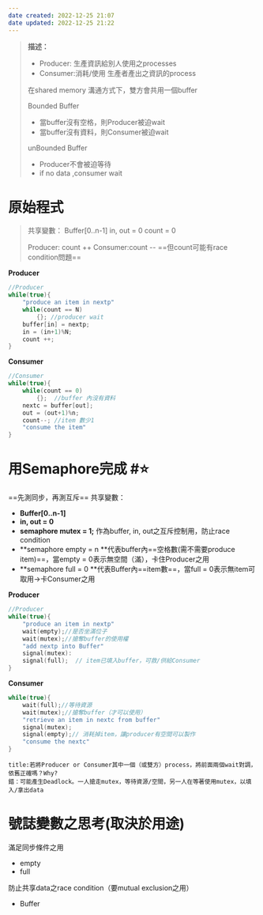 ```yaml
---
date created: 2022-12-25 21:07
date updated: 2022-12-25 21:22
---
```


> **描述：**
>
> - Producer: 生產資訊給別人使用之processes
> - Consumer:消耗/使用 生產者產出之資訊的process
>
> 在shared memory 溝通方式下，雙方會共用一個buffer
>
> Bounded Buffer
>
> - 當buffer沒有空格，則Producer被迫wait
> - 當buffer沒有資料，則Consumer被迫wait
>
> unBounded Buffer
>
> - Producer不會被迫等待
> - if no data ,consumer wait

# 原始程式

> 共享變數：
> Buffer[0..n-1]
> in, out = 0
> count = 0
>
> Producer: count ++
> Consumer:count --
> ==但count可能有race condition問題==

**Producer**

```C
//Producer
while(true){
	"produce an item in nextp"
	while(count == N)
		{}; //producer wait
	buffer[in] = nextp;
	in = (in+1)%N;
	count ++;
}
```

**Consumer**

```C
//Consumer
while(true){
	while(count == 0)
		{};  //buffer 內沒有資料
	nextc = buffer[out];
	out = (out+1)%n;
	count--; //item 數少1
	"consume the item"
}
```

# 用Semaphore完成 #⭐️ 

==先測同步，再測互斥==
共享變數：

- **Buffer[0..n-1]**
- **in, out = 0**
- **semaphore mutex = 1;**
  作為buffer, in, out之互斥控制用，防止race condition
- **semaphore empty = n
  **代表buffer內==空格數(需不需要produce item)==，當empty = 0表示無空間（滿），卡住Producer之用
- **semaphore full = 0
  **代表Buffer內==item數==，當full = 0表示無item可取用->卡Consumer之用

**Producer**

```C
//Producer
while(true){
	"produce an item in nextp"
	wait(empty);//是否坐滿位子
	wait(mutex);//搶奪buffer的使用權
	"add nextp into Buffer"
	signal(mutex):
	signal(full);  // item已填入buffer，可救/供給Consumer
}
```

**Consumer**

```C
while(true){
	wait(full);//等待資源
	wait(mutex);//搶奪buffer（才可以使用）
	"retrieve an item in nextc from buffer"
	signal(mutex);
	signal(empty);// 消耗掉item，讓producer有空間可以製作
	"consume the nextc"
}
```

```ad-example
title:若將Producer or Consumer其中一個（或雙方）process，將前面兩個wait對調，依舊正確嗎？Why?
錯：可能產生Deadlock。一人搶走mutex，等待資源/空間，另一人在等著使用mutex，以填入/拿出data
```

# 號誌變數之思考(取決於用途)

滿足同步條件之用

- empty
- full

防止共享data之race condition（要mutual exclusion之用）

- Buffer
